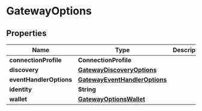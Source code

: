 

# GatewayOptions


## Properties

| Name | Type | Description | Notes |
|------------ | ------------- | ------------- | -------------|
|**connectionProfile** | **ConnectionProfile** |  |  [optional] |
|**discovery** | [**GatewayDiscoveryOptions**](GatewayDiscoveryOptions.md) |  |  [optional] |
|**eventHandlerOptions** | [**GatewayEventHandlerOptions**](GatewayEventHandlerOptions.md) |  |  [optional] |
|**identity** | **String** |  |  |
|**wallet** | [**GatewayOptionsWallet**](GatewayOptionsWallet.md) |  |  |



